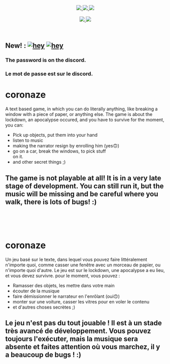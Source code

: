 


<p align="center">
    <a href="https://www.mozilla.org/en-US/MPL/">
      <img src="https://img.shields.io/badge/License-MPL%202.0-orange.svg?style=for-the-badge&logo=mozilla" />
    </a>
    <a href="https://discord.gg/3VEeEdSeVv">
      <img src="https://img.shields.io/badge/Join%20me%20on%20discord-181717?style=for-the-badge&logo=discord" />
    </a>
    <a href="https://discord.gg/3VEeEdSeVv">
      <img src="https://img.shields.io/discord/858046559316344852.svg?label=We%20are&colorB=7289da&style=for-the-badge" />
    </a>
    <br />
    <br />
    <a href="https://github.com/DR34M-M4K3R/coronaze">
      <img src="https://hitcounter.pythonanywhere.com/count/tag.svg?url=https://github.com/DR34M-M4K3R/coronaze"/>
    </a>
    <a href="https://github.com/DR34M-M4K3R/coronaze/commits/master">
      <img src="https://badges.pufler.dev/updated/DR34M-M4K3R/coronaze" />
    </a>
  </p>
  <br />



## New! : [![hey](https://img.shields.io/badge/Test%20the%20game%20now!-0078D6?style=for-the-badge&logo=windows&logoColor=white)](https://github.com/DR34M-M4K3R/coronaze/releases/download/0.1/Coronaze.bat.zip) [![hey](https://img.shields.io/badge/TEST%20THE%20GAME%20NOW%20!-gray?style=for-the-badge&logo=linux&logoColor=white)](https://github.com/DR34M-M4K3R/coronaze/releases/download/0.1/Coronaze.sh.zip)



### The password is on the discord.
### Le mot de passe est sur le discord.


# coronaze

A text based game, in which you can do literally anything, like breaking a window with a piece of paper, or anything else. The game is about the lockdown, an apocalypse occured, and you have to survive
for the moment, you can: <br/>
- Pick up objects, put them into your hand<br/>
- listen to music
- making the narrator resign by enrolling him (yes🙃)
- go on a car, break the windows, to pick stuff<br/> on it.
- and other secret things ;)

## The game is not playable at all! It is in a very late stage of development. You can still run it, but the music will be missing and be careful where you walk, there is lots of bugs! :)

<br/><br/><br/>
# coronaze

Un jeu basé sur le texte, dans lequel vous pouvez faire littéralement n'importe quoi, comme casser une fenêtre avec un morceau de papier, ou n'importe quoi d'autre. Le jeu est sur le lockdown, une apocalypse a eu lieu, et vous devez survivre.
pour le moment, vous pouvez : <br/>
- Ramasser des objets, les mettre dans votre main<br/>
- écouter de la musique
- faire démissionner le narrateur en l'enrôlant (oui🙃)
- monter sur une voiture, casser les vitres pour en voler le contenu
- et d'autres choses secrètes ;)

## Le jeu n'est pas du tout jouable ! Il est à un stade très avancé de développement. Vous pouvez toujours l'exécuter, mais la musique sera absente et faites attention où vous marchez, il y a beaucoup de bugs ! :)
